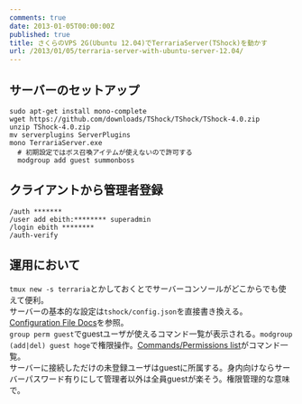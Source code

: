 ```yaml
---
comments: true
date: 2013-01-05T00:00:00Z
published: true
title: さくらのVPS 2G(Ubuntu 12.04)でTerrariaServer(TShock)を動かす
url: /2013/01/05/terraria-server-with-ubuntu-server-12.04/
---
```


## サーバーのセットアップ
```
sudo apt-get install mono-complete
wget https://github.com/downloads/TShock/TShock/TShock-4.0.zip
unzip TShock-4.0.zip
mv serverplugins ServerPlugins
mono TerrariaServer.exe
  # 初期設定ではボス召喚アイテムが使えないので許可する
  modgroup add guest summonboss
```

## クライアントから管理者登録
```
/auth *******
/user add ebith:******** superadmin
/login ebith ********
/auth-verify
```

## 運用において
`tmux new -s terraria`とかしておくとでサーバーコンソールがどこからでも使えて便利。  
サーバーの基本的な設定は`tshock/config.json`を直接書き換える。[Configuration File Docs](https://tshock.atlassian.net/wiki/display/TSHOCKPLUGINS/Configuration+File+Docs "Configuration File Docs - TShock Documentation - Confluence")を参照。  
`group perm guest`でguestユーザが使えるコマンド一覧が表示される。`modgroup (add|del) guest hoge`で権限操作。[Commands/Permissions list](https://tshock.atlassian.net/wiki/pages/viewpage.action?pageId=3047433 "Commands/Permissions list - TShock Documentation - Confluence")がコマンド一覧。  
サーバーに接続しただけの未登録ユーザはguestに所属する。身内向けならサーバーパスワード有りにして管理者以外は全員guestが楽そう。権限管理的な意味で。
